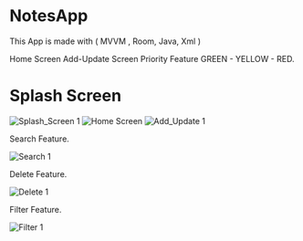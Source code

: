 # NotesApp
This App is made with ( MVVM , Room, Java, Xml ) 

Home Screen
Add-Update Screen
Priority Feature GREEN - YELLOW - RED.

# Splash Screen
![Splash_Screen 1](https://user-images.githubusercontent.com/116147402/230604120-979dc3a0-3a90-47c0-8846-8528ddf6a4aa.png) 
![Home Screen](https://user-images.githubusercontent.com/116147402/230758758-0b84a1ef-d1dd-408a-8fa4-4f94fce7c7f6.png)
![Add_Update 1](https://user-images.githubusercontent.com/116147402/230604354-ff29aca6-49de-4937-869a-1c62a23bd170.png)






Search Feature.


![Search 1](https://user-images.githubusercontent.com/116147402/230604430-5e60432a-2411-4280-956a-cf6035723791.png)




Delete Feature.



![Delete 1](https://user-images.githubusercontent.com/116147402/230604514-cb235178-715f-441a-b326-0ecf8faf9451.png)



Filter Feature.


![Filter 1](https://user-images.githubusercontent.com/116147402/230604578-460bba20-8f3e-4d81-bc6f-2c07487dfe7f.png)



